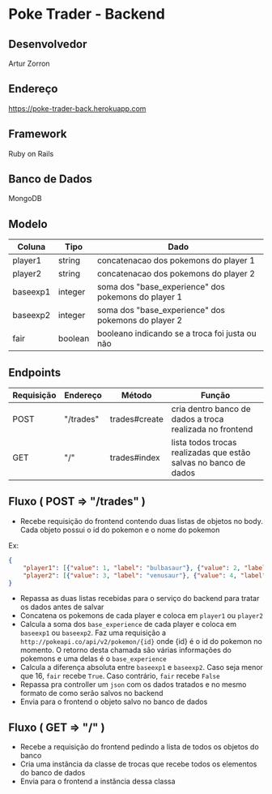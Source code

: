 # Poke Trader - Backend

## Desenvolvedor

Artur Zorron

## Endereço

https://poke-trader-back.herokuapp.com

## Framework

Ruby on Rails

## Banco de Dados

MongoDB

## Modelo

| Coluna | Tipo | Dado |
|--------|------|------|
| player1 | string | concatenacao dos pokemons do player 1 |
| player2 | string | concatenacao dos pokemons do player 2 |
| baseexp1 | integer | soma dos "base_experience" dos pokemons do player 1 |
| baseexp2 | integer | soma dos "base_experience" dos pokemons do player 2 |
| fair | boolean | booleano indicando se a troca foi justa ou não

## Endpoints

| Requisição | Endereço | Método | Função |
|------------|----------|--------|--------|
| POST | "/trades" | trades#create | cria dentro banco de dados a troca realizada no frontend |
| GET | "/" | trades#index | lista todos trocas realizadas que estão salvas no banco de dados |

## Fluxo ( POST => "/trades" )

- Recebe requisição do frontend contendo duas listas de objetos no body. Cada objeto possui o id do pokemon e o nome do pokemon

Ex:
```json
{
	"player1": [{"value": 1, "label": "bulbasaur"}, {"value": 2, "label": "ivysaur"}],
	"player2": [{"value": 3, "label": "venusaur"}, {"value": 4, "label": "charmander"}]
}
```

- Repassa as duas listas recebidas para o serviço do backend para tratar os dados antes de salvar
- Concatena os pokemons de cada player e coloca em `player1` ou `player2`
- Calcula a soma dos `base_experience` de cada player e coloca em `baseexp1` ou `baseexp2`. Faz uma requisição a `http://pokeapi.co/api/v2/pokemon/{id}` onde {id} é o id do pokemon no momento. O retorno desta chamada são várias informações do pokemons e uma delas é o `base_experience`
- Calcula a diferença absoluta entre `baseexp1` e `baseexp2`. Caso seja menor que 16, `fair` recebe `True`. Caso contrário, `fair` recebe `False`
- Repassa pra controller um `json` com os dados tratados e no mesmo formato de como serão salvos no backend
- Envia para o frontend o objeto salvo no banco de dados

## Fluxo ( GET => "/" )

- Recebe a requisição do frontend pedindo a lista de todos os objetos do banco
- Cria uma instância da classe de trocas que recebe todos os elementos do banco de dados
- Envia para o frontend a instância dessa classa